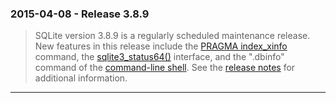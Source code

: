 ### 2015\-04\-08 \- Release 3\.8\.9


> SQLite version 3\.8\.9 is a regularly scheduled maintenance release.
>  New features in this release include the
>  [PRAGMA index\_xinfo](pragma.html#pragma_index_xinfo) command, the [sqlite3\_status64()](c3ref/status.html) interface,
>  and the ".dbinfo" command of the [command\-line shell](cli.html).
>  See the [release notes](releaselog/3_8_9.html) for
>  additional information.



---

